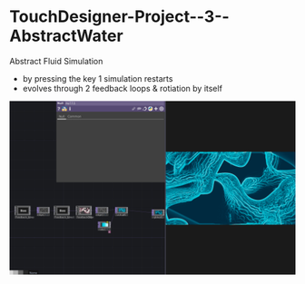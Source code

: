 # TouchDesigner-Project--3--AbstractWater
 Abstract Fluid Simulation

- by pressing the key 1 simulation restarts
- evolves through 2 feedback loops & rotiation by itself

![Alt text](ProjectPic.png)